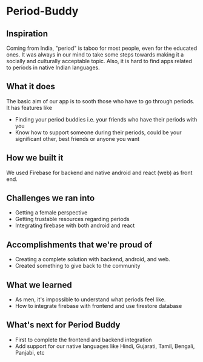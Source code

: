 # Period-Buddy

## Inspiration
Coming from India,  "period" is taboo for most people, even for the educated ones. It was always in our mind to take some steps towards making it a socially and culturally acceptable topic. Also, it is hard to find apps related to periods in native Indian languages.

## What it does
The basic aim of our app is to sooth those who have to go through periods. 
It has features like 
- Finding your period buddies i.e. your friends who have their periods with you
- Know how to support someone during their periods, could be your significant other, best friends or anyone you want

## How we built it
We used Firebase for backend and native android and react (web) as front end.

## Challenges we ran into
- Getting a female perspective 
- Getting trustable resources regarding periods
- Integrating firebase with both android and react

## Accomplishments that we're proud of
- Creating a complete solution with backend, android, and web.
- Created something to give back to the community 

## What we learned
- As men, it's impossible to understand what periods feel like.
- How to integrate firebase with frontend and use firestore database

## What's next for Period Buddy
- First to complete the frontend and backend integration
- Add support for our native languages like Hindi, Gujarati, Tamil, Bengali, Panjabi, etc
